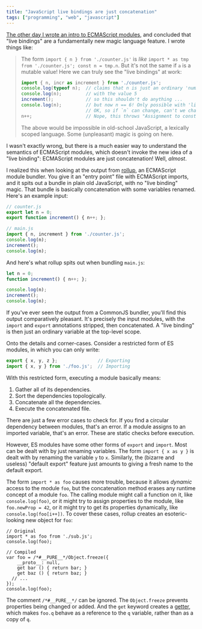 ```yaml
---
title: "JavaScript live bindings are just concatenation"
tags: ["programming", "web", "javascript"]
---
```


[The other day I wrote an intro to ECMAScript modules](/2020/09/25/javascript-modules-for-grumpy-developers-from-2005/),
and concluded that "live bindings" are a fundamentally new magic language feature.
I wrote things like:

> The form `import { n } from './counter.js'`
> is _like_ `import * as tmp from './counter.js'; const n = tmp.n`.
> But it's not the same if `a` is a mutable value!
> Here we can truly see the "live bindings" at work:
> 
> ```js
> import { n, incr as increment } from './counter.js';
> console.log(typeof n);  // claims that n is just an ordinary 'number' ...
> console.log(n);         // with the value 5
> increment();            // so this shouldn't do anything ...
> console.log(n);         // but now n == 6! Only possible with 'live bindings'.
>                         // OK, so if `n` can change, can't we change it from here?
> n++;                    // Nope, this throws "Assignment to constant variable"!
> ```
> 
> The above would be impossible in old-school JavaScript,
> a lexically scoped language.
> Some (unpleasant) magic is going on here.

I wasn't exactly wrong,
but there is a much easier way to understand the semantics of ECMAScript modules,
which doesn't invoke the new idea of a "live binding":
ECMAScript modules are just concatenation!
Well, _almost_.

I realized this when looking at the output from [rollup](https://github.com/rollup/rollup),
an ECMAScript module bundler.
You give it an "entry point" file with ECMAScript imports,
and it spits out a bundle in plain old JavaScript,
with no "live binding" magic.
That bundle is basically concatenation with some variables renamed.
Here's an example input:

```js
// counter.js
export let n = 0;
export function increment() { n++; };

// main.js
import { n, increment } from './counter.js';
console.log(n);
increment();
console.log(n);
```

And here's what rollup spits out when bundling `main.js`:

```js
let n = 0;
function increment() { n++; };

console.log(n);
increment();
console.log(n);
```

If you've ever seen the output from a CommonJS bundler,
you'll find this output comparatively pleasant.
It's precisely the input modules,
with the `import` and `export` annotations stripped,
then concatenated.
A "live binding" is then just an ordinary variable at the top-level scope.

Onto the details and corner-cases.
Consider a restricted form of ES modules,
in which you can only write:

```js
export { x, y, z };               // Exporting
import { x, y } from './foo.js';  // Importing
```

With this restricted form,
executing a module basically means:

1. Gather all of its dependencies.
2. Sort the dependencies topologically.
3. Concatenate all the dependencies.
4. Execute the concatenated file.

There are just a few error cases to check for.
If you find a circular dependency between modules, that's an error.
If a module assigns to an imported variable, that's an error.
These are static checks before execution.

However, ES modules have some other forms of `export` and `import`.
Most can be dealt with by just renaming variables.
The form `import { x as y }` is dealt with 
by renaming the variable `y` to `x`.
Similarly, the (bizarre and useless) "default export" feature
just amounts to giving a fresh name to the default export.

The form `import * as foo` causes more trouble,
because it allows _dynamic_ access to the module `foo`,
but the concatenation method erases any runtime concept of a module `foo`.
The calling module might call a function on it, like `console.log(foo)`,
or it might try to assign properties to the module, like `foo.newProp = 42`,
or it might try to get its properties dynamically, like `console.log(foo[i++])`.
To cover these cases, 
rollup creates an esoteric-looking new object for `foo`:

```
// Original
import * as foo from './sub.js';
console.log(foo);

// Compiled
var foo = /*#__PURE__*/Object.freeze({
	__proto__: null,
	get bar () { return bar; }
	get baz () { return baz; }
  // ...
});
console.log(foo);
```

The comment `/*#__PURE__*/` can be ignored.
The `Object.freeze` prevents properties being changed or added.
And the `get` keyword creates a [getter](https://developer.mozilla.org/en-US/docs/Web/JavaScript/Reference/Functions/get),
which makes `foo.q` behave as a reference to the `q` variable,
rather than as a copy of `q`.